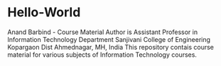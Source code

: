 # Hello-World
Anand Barbind - Course Material
Author is Assistant Professor in Information Technology Department Sanjivani College of Engineering Kopargaon Dist Ahmednagar, MH,  India
This repository contais course material for various subjects of Information Technology courses.
